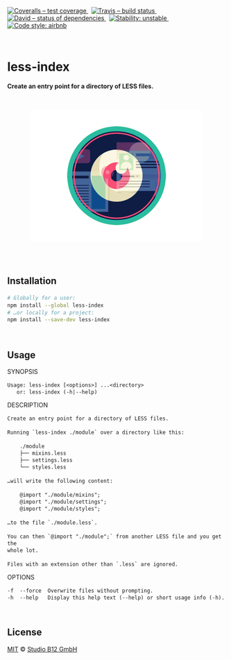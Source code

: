 [![Coveralls – test coverage
](https://img.shields.io/coveralls/studio-b12/less-index.svg?style=flat-square)
](https://coveralls.io/r/studio-b12/less-index)
 [![Travis – build status
](https://img.shields.io/travis/studio-b12/less-index/master.svg?style=flat-square)
](https://travis-ci.org/studio-b12/less-index)
 [![David – status of dependencies
](https://img.shields.io/david/studio-b12/less-index.svg?style=flat-square)
](https://david-dm.org/studio-b12/less-index)
 [![Stability: unstable
](https://img.shields.io/badge/stability-unstable-yellowgreen.svg?style=flat-square)
](https://github.com/studio-b12/less-index/milestones/1.0)
 [![Code style: airbnb
](https://img.shields.io/badge/code%20style-airbnb-777777.svg?style=flat-square)
](https://github.com/airbnb/javascript)




<div                                                         id="/">&nbsp;</div>

less-index
==========

**Create an entry point for a directory of LESS files.**




<p align="center"><a
  title="Graphic by the great Justin Mezzell"
  href="http://justinmezzell.tumblr.com/post/57617724502"
  >
  <br/>
  <br/>
  <img
    src="Readme/Eye.gif"
    width="400"
    height="300"
  />
  <br/>
  <br/>
</a></p>




<div                                             id="/installation">&nbsp;</div>

Installation
------------

```sh
# Globally for a user:
npm install --global less-index
# …or locally for a project:
npm install --save-dev less-index
```




<div                                                    id="/usage">&nbsp;</div>

Usage
-----

<!-- @doxie.inject start -->
<!-- Don’t remove or change the comment above – that can break automatic updates. -->
  SYNOPSIS

    Usage: less-index [<options>] ...<directory>
       or: less-index (-h|--help)


  DESCRIPTION

    Create an entry point for a directory of LESS files.

    Running `less-index ./module` over a directory like this:

        ./module
        ├── mixins.less
        ├── settings.less
        └── styles.less

    …will write the following content:

        @import "./module/mixins";
        @import "./module/settings";
        @import "./module/styles";

    …to the file `./module.less`.

    You can then `@import "./module";` from another LESS file and you get the
    whole lot.

    Files with an extension other than `.less` are ignored.


  OPTIONS

    -f  --force  Overwrite files without prompting.
    -h  --help   Display this help text (--help) or short usage info (-h).
<!-- Don’t remove or change the comment below – that can break automatic updates. More info at <http://npm.im/doxie.inject>. -->
<!-- @doxie.inject end -->




<div                                                  id="/license">&nbsp;</div>

License
-------

[MIT][] © [Studio B12 GmbH][]

[MIT]:              ./License.md
[Studio B12 GmbH]:  http://studio-b12.de
